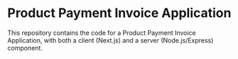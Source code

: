 # Product Payment Invoice Application

This repository contains the code for a Product Payment Invoice Application, with both a client (Next.js) and a server (Node.js/Express) component.